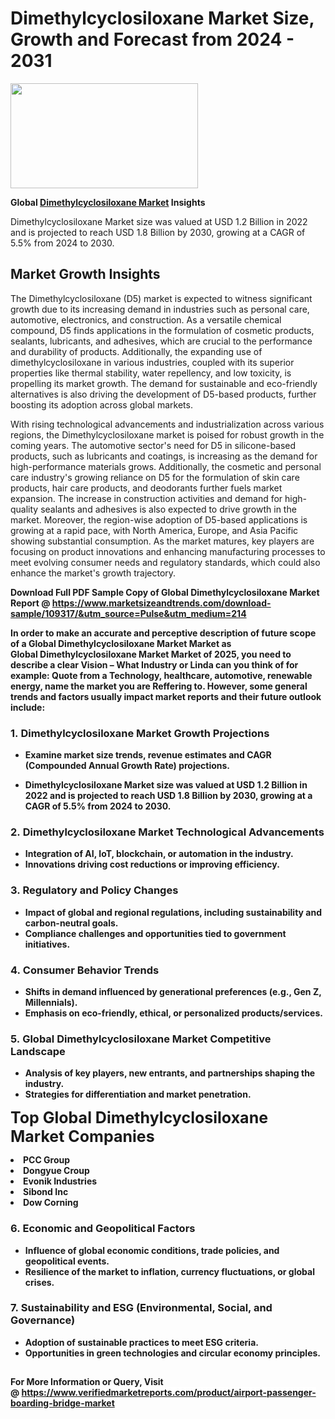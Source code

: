 <H1>Dimethylcyclosiloxane Market Size, Growth and Forecast from 2024 - 2031</H1><img class="aligncenter size-medium wp-image-584254" src="https://thirdeyenews.in/wp-content/uploads/2024/09/Global-Market-Research-300x168.jpeg" alt="" width="300" height="168" /><p><strong>Global&nbsp;<a href="https://www.marketsizeandtrends.com/download-sample/109317/&amp;utm_source=Pulse&amp;utm_medium=214">Dimethylcyclosiloxane Market</a> Insights</strong></p><p>Dimethylcyclosiloxane Market size was valued at USD 1.2 Billion in 2022 and is projected to reach USD 1.8 Billion by 2030, growing at a CAGR of 5.5% from 2024 to 2030.</p><p><h2>Market Growth Insights</h2> <p>The Dimethylcyclosiloxane (D5) market is expected to witness significant growth due to its increasing demand in industries such as personal care, automotive, electronics, and construction. As a versatile chemical compound, D5 finds applications in the formulation of cosmetic products, sealants, lubricants, and adhesives, which are crucial to the performance and durability of products. Additionally, the expanding use of dimethylcyclosiloxane in various industries, coupled with its superior properties like thermal stability, water repellency, and low toxicity, is propelling its market growth. The demand for sustainable and eco-friendly alternatives is also driving the development of D5-based products, further boosting its adoption across global markets.</p> <p><strong></strong></p> <p>With rising technological advancements and industrialization across various regions, the Dimethylcyclosiloxane market is poised for robust growth in the coming years. The automotive sector's need for D5 in silicone-based products, such as lubricants and coatings, is increasing as the demand for high-performance materials grows. Additionally, the cosmetic and personal care industry's growing reliance on D5 for the formulation of skin care products, hair care products, and deodorants further fuels market expansion. The increase in construction activities and demand for high-quality sealants and adhesives is also expected to drive growth in the market. Moreover, the region-wise adoption of D5-based applications is growing at a rapid pace, with North America, Europe, and Asia Pacific showing substantial consumption. As the market matures, key players are focusing on product innovations and enhancing manufacturing processes to meet evolving consumer needs and regulatory standards, which could also enhance the market's growth trajectory.</p> <p><strong></p><p><span class=""><strong>Download Full PDF Sample Copy of Global Dimethylcyclosiloxane Market Report</strong> @ <a href="https://www.marketsizeandtrends.com/download-sample/109317/&amp;utm_source=Pulse&amp;utm_medium=214" target="_blank">https://www.marketsizeandtrends.com/download-sample/109317/&amp;utm_source=Pulse&amp;utm_medium=214</a></span></p><p>In order to make an accurate and perceptive description of future scope of a Global&nbsp;Dimethylcyclosiloxane Market Market as Global&nbsp;Dimethylcyclosiloxane Market Market of 2025, you need to describe a clear Vision &ndash; What Industry or Linda can you think of for example: Quote from a Technology, healthcare, automotive, renewable energy, name the market you are Reffering to. However, some general trends and factors usually impact market reports and their future outlook include:</p><h3>1.&nbsp;<strong>Dimethylcyclosiloxane Market Growth Projections</strong></h3><ul><li>Examine market size trends, revenue estimates and CAGR (Compounded Annual Growth Rate) projections.</li><li><p>Dimethylcyclosiloxane Market size was valued at USD 1.2 Billion in 2022 and is projected to reach USD 1.8 Billion by 2030, growing at a CAGR of 5.5% from 2024 to 2030.</p></li></ul><h3>2.&nbsp;<strong>Dimethylcyclosiloxane Market Technological Advancements</strong></h3><ul><li>Integration of AI, IoT, blockchain, or automation in the industry.</li><li>Innovations driving cost reductions or improving efficiency.</li></ul><h3>3.&nbsp;<strong>Regulatory and Policy Changes</strong></h3><ul><li>Impact of global and regional regulations, including sustainability and carbon-neutral goals.</li><li>Compliance challenges and opportunities tied to government initiatives.</li></ul><h3>4.&nbsp;<strong>Consumer Behavior Trends</strong></h3><ul><li>Shifts in demand influenced by generational preferences (e.g., Gen Z, Millennials).</li><li>Emphasis on eco-friendly, ethical, or personalized products/services.</li></ul><h3>5.&nbsp;<strong>Global Dimethylcyclosiloxane Market Competitive Landscape</strong></h3><ul><li>Analysis of key players, new entrants, and partnerships shaping the industry.</li><li>Strategies for differentiation and market penetration.</li></ul><p data-pm-slice="1 1 []"><span style="color: inherit; font-family: inherit; font-size: 25px;">Top Global Dimethylcyclosiloxane Market Companies</span></p><div class="" data-test-id=""><p><li>PCC Group</li><li> Dongyue Croup</li><li> Evonik Industries</li><li> Sibond Inc</li><li> Dow Corning</li></p></div><h3>6.&nbsp;<strong>Economic and Geopolitical Factors</strong></h3><ul><li>Influence of global economic conditions, trade policies, and geopolitical events.</li><li>Resilience of the market to inflation, currency fluctuations, or global crises.</li></ul><h3>7.&nbsp;<strong>Sustainability and ESG (Environmental, Social, and Governance)</strong></h3><ul><li>Adoption of sustainable practices to meet ESG criteria.</li><li>Opportunities in green technologies and circular economy principles.</li></ul><h2><strong style="font-size: 14px;">For More Information or Query, Visit @&nbsp;</strong><a style="background-color: #ffffff; font-size: 14px;" href="https://www.marketsizeandtrends.com/report/dimethylcyclosiloxane-market/" target="_blank">https://www.verifiedmarketreports.com/product/airport-passenger-boarding-bridge-market</a></h2>
